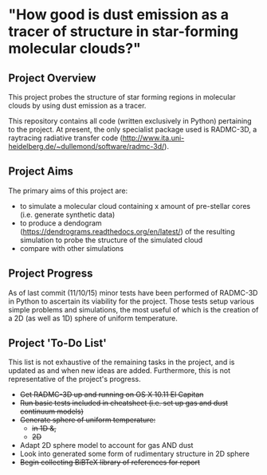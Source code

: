 "How good is dust emission as a tracer of structure in star-forming molecular clouds?"
================================================================================

Project Overview
----------------

This project probes the structure of star forming regions in molecular clouds
by using dust emission as a tracer.

This repository contains all code (written exclusively in Python) pertaining to
the project. At present, the only specialist package used is RADMC-3D, a raytracing
radiative transfer code (http://www.ita.uni-heidelberg.de/~dullemond/software/radmc-3d/).

Project Aims
------------

The primary aims of this project are:

- to simulate a molecular cloud containing x amount of pre-stellar cores (i.e. generate synthetic data)
- to produce a dendogram (https://dendrograms.readthedocs.org/en/latest/) of the
  resulting simulation to probe the structure of the simulated cloud
- compare with other simulations

Project Progress
----------------

As of last commit (11/10/15) minor tests have been performed of RADMC-3D in Python
to ascertain its viability for the project. Those tests setup various simple
problems and simulations, the most useful of which is the creation of a 2D (as well
as 1D) sphere of uniform temperature.

Project 'To-Do List'
-------------------
This list is not exhaustive of the remaining tasks in the project, and is updated as and when
new ideas are added. Furthermore, this is not representative of the project's progress.

- ~~Get RADMC-3D up and running on OS X 10.11 El Capitan~~
- ~~Run basic tests included in cheatsheet (i.e. set up gas and dust continuum models)~~
- ~~Generate sphere of uniform temperature:~~
  - ~~in 1D &,~~
  - ~~2D~~
- Adapt 2D sphere model to account for gas AND dust
- Look into generated some form of rudimentary structure in 2D sphere
- ~~Begin collecting BiBTeX library of references for report~~
